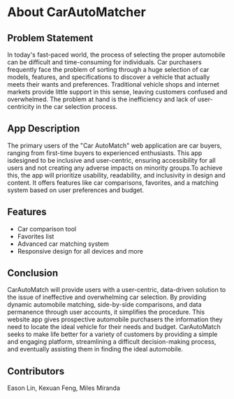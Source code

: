 #  About CarAutoMatcher

## Problem Statement
In today's fast-paced world, the process of selecting the proper automobile can be difficult and time-consuming for individuals.  Car purchasers frequently face the problem of sorting through a huge selection of car models, features, and specifications to discover a vehicle that actually meets their wants and preferences. Traditional vehicle shops and internet markets provide little support in this sense, leaving customers confused and overwhelmed. The problem at hand is the inefficiency and lack of
user-centricity in the car selection process. 

## App Description
The primary users of the "Car AutoMatch" web application are car buyers, ranging from first-time buyers to experienced enthusiasts. This app isdesigned to be inclusive and user-centric, ensuring accessibility for all users and not creating any adverse impacts on minority groups.To achieve this, the app will prioritize usability, readability, and inclusivity in design and content. It offers features like car comparisons, favorites, and a matching system based on user preferences and budget.

## Features
- Car comparison tool
- Favorites list
- Advanced car matching system
- Responsive design for all devices and more


## Conclusion
CarAutoMatch will provide users with a user-centric, data-driven solution to the issue of ineffective and overwhelming car selection. By providing dynamic automobile matching,
side-by-side comparisons, and data permanence through user accounts, it simplifies the procedure. This website app gives prospective automobile purchasers the information they
need to locate the ideal vehicle for their needs and budget. CarAutoMatch seeks to make life better for a variety of customers by providing a simple and engaging platform,
streamlining a difficult decision-making process, and eventually assisting them in finding the ideal automobile.

## Contributors
Eason Lin, Kexuan Feng, Miles Miranda